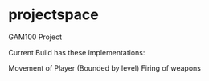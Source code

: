 # projectspace
GAM100 Project

Current Build has these implementations:

Movement of Player (Bounded by level)
Firing of weapons
